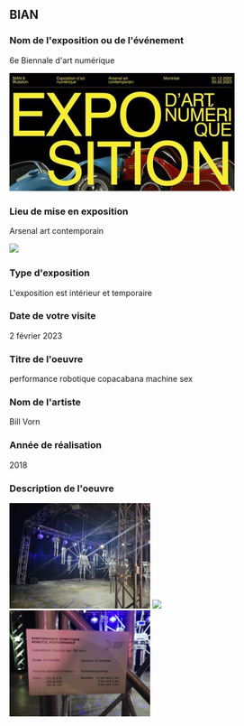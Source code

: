 ## BIAN

### Nom de l'exposition ou de l'événement
6e Biennale d'art numérique

<img src="Photos/bian_expo.jpg" width=400px heigth=400px /> 

### Lieu de mise en exposition
Arsenal art contemporain

<img src="Photos/bian_devant_l'entrée.png" width=250px heigth=250px /> 

### Type d'exposition
L'exposition est intérieur et temporaire

### Date de votre visite
2 février 2023

### Titre de l'oeuvre 
performance robotique copacabana machine sex

### Nom de l'artiste
Bill Vorn

### Année de réalisation 
2018

### Description de l'oeuvre 

<img src="Photos/bian_vue_de_gauche.png" width=250px heigth=250px /> 
<img src="Photos/bian_devant.png" width=250px heigth=250px /> 
<img src="Photos/bian_cartel.png" width=250px heigth=250px /> 
